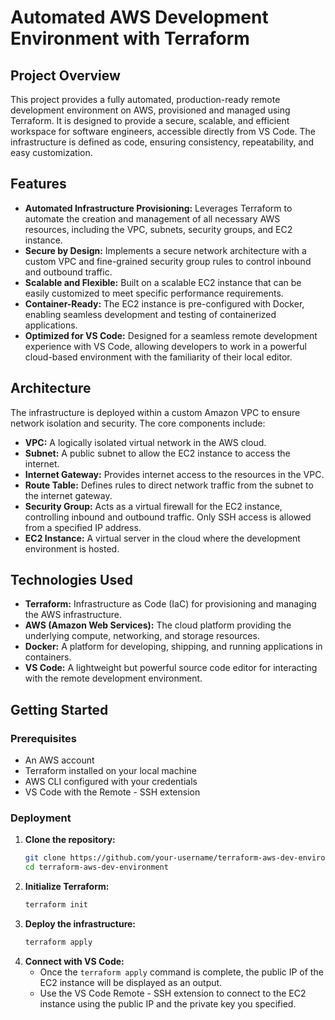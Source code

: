 # Automated AWS Development Environment with Terraform

## Project Overview

This project provides a fully automated, production-ready remote development environment on AWS, provisioned and managed using Terraform. It is designed to provide a secure, scalable, and efficient workspace for software engineers, accessible directly from VS Code. The infrastructure is defined as code, ensuring consistency, repeatability, and easy customization.

## Features

*   **Automated Infrastructure Provisioning:** Leverages Terraform to automate the creation and management of all necessary AWS resources, including the VPC, subnets, security groups, and EC2 instance.
*   **Secure by Design:** Implements a secure network architecture with a custom VPC and fine-grained security group rules to control inbound and outbound traffic.
*   **Scalable and Flexible:** Built on a scalable EC2 instance that can be easily customized to meet specific performance requirements.
*   **Container-Ready:** The EC2 instance is pre-configured with Docker, enabling seamless development and testing of containerized applications.
*   **Optimized for VS Code:** Designed for a seamless remote development experience with VS Code, allowing developers to work in a powerful cloud-based environment with the familiarity of their local editor.

## Architecture

The infrastructure is deployed within a custom Amazon VPC to ensure network isolation and security. The core components include:

*   **VPC:** A logically isolated virtual network in the AWS cloud.
*   **Subnet:** A public subnet to allow the EC2 instance to access the internet.
*   **Internet Gateway:** Provides internet access to the resources in the VPC.
*   **Route Table:** Defines rules to direct network traffic from the subnet to the internet gateway.
*   **Security Group:** Acts as a virtual firewall for the EC2 instance, controlling inbound and outbound traffic. Only SSH access is allowed from a specified IP address.
*   **EC2 Instance:** A virtual server in the cloud where the development environment is hosted.

## Technologies Used

*   **Terraform:** Infrastructure as Code (IaC) for provisioning and managing the AWS infrastructure.
*   **AWS (Amazon Web Services):** The cloud platform providing the underlying compute, networking, and storage resources.
*   **Docker:** A platform for developing, shipping, and running applications in containers.
*   **VS Code:** A lightweight but powerful source code editor for interacting with the remote development environment.

## Getting Started

### Prerequisites

*   An AWS account
*   Terraform installed on your local machine
*   AWS CLI configured with your credentials
*   VS Code with the Remote - SSH extension

### Deployment

1.  **Clone the repository:**
    ```bash
    git clone https://github.com/your-username/terraform-aws-dev-environment.git
    cd terraform-aws-dev-environment
    ```
2.  **Initialize Terraform:**
    ```bash
    terraform init
    ```
3.  **Deploy the infrastructure:**
    ```bash
    terraform apply
    ```
4.  **Connect with VS Code:**
    -   Once the `terraform apply` command is complete, the public IP of the EC2 instance will be displayed as an output.
    -   Use the VS Code Remote - SSH extension to connect to the EC2 instance using the public IP and the private key you specified.
